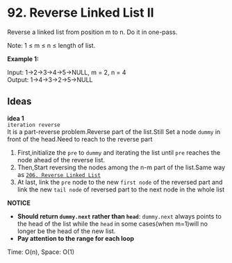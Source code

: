 # 92. Reverse Linked List II
Reverse a linked list from position m to n. Do it in one-pass.

Note: 1 ≤ m ≤ n ≤ length of list.

**Example 1:**    

Input: 1->2->3->4->5->NULL, m = 2, n = 4  
Output: 1->4->3->2->5->NULL  

## Ideas  
**idea 1**   
`iteration reverse`  
It is a part-reverse problem.Reverse part of the list.Still Set a node `dummy` in front of the head.Need to reach to the reverse part       
1. First,initialize the `pre` to `dummy` and iterating the list until `pre` reaches the node ahead of the reverse list.     
2. Then,Start reversing the nodes among the n-m part of the list.Same way as [`206. Reverse Linked List`](https://github.com/JingRachaelZhu/CrackLeetcode/tree/JingRachaelZhu-patch-1/LinkedList/206.%20Reverse%20Linked%20List)     
3. At last, link the `pre` node to the new `first node` of the reversed part and link the new `tail node` of reversed part to the next node in the whole list 


**NOTICE**    
* **Should return `dummy.next` rather than `head`**: `dummy.next` always points to the head of the list while the `head` in some cases(when m=1)will no longer be the head of the new list.     
* **Pay attention to the range for each loop**  

Time: O(n), Space: O(1)      

